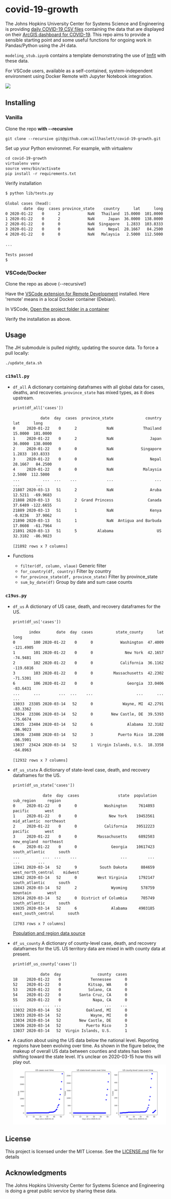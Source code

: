 # covid-19-growth

The Johns Hopkins University Center for Systems Science and Engineering is providing
[daily COVID-19 CSV files](https://github.com/CSSEGISandData/COVID-19) containing the data that are
displayed on their
[ArcGIS dashboard for COVID-19](https://gisanddata.maps.arcgis.com/apps/opsdashboard/index.html#/bda7594740fd40299423467b48e9ecf6).
This repo aims to provide a sensible starting point and some useful functions for ongoing work in
Pandas/Python using the JH data.

`modeling_stub.ipynb` contains a template demonstrating the use of [lmfit](https://lmfit.github.io/lmfit-py/) with these data.

For VSCode users, available as a self-contained, system-independent environment using Docker Remote with Jupyter Notebook integration.

![](.screenshot.png)

## Installing
### Vanilla

Clone the repo **with --recursive**
```
git clone --recursive git@github.com:willhaslett/covid-19-growth.git
```

Set up your Python environmet. For example, with virtualenv
```
cd covid-19-growth
virtualenv venv
source venv/bin/activate
pip install -r requirements.txt
```
Verify installation
```
$ python lib/tests.py

Global cases (head):
        date  day  cases province_state    country      lat      long
0 2020-01-22    0      2            NaN   Thailand  15.0000  101.0000
1 2020-01-22    0      2            NaN      Japan  36.0000  138.0000
2 2020-01-22    0      0            NaN  Singapore   1.2833  103.8333
3 2020-01-22    0      0            NaN      Nepal  28.1667   84.2500
4 2020-01-22    0      0            NaN   Malaysia   2.5000  112.5000

...

Tests passed
$
```

### VSCode/Docker

Clone the repo as above (--recursive!)

Have the [VSCode extension for Remote Development](https://marketplace.visualstudio.com/items?itemName=ms-vscode-remote.vscode-remote-extensionpack) installed. Here 'remote' means in a local Docker container (Debian).

In VSCode, [Open the project folder in a container](https://code.visualstudio.com/docs/remote/containers#_quick-start-open-an-existing-folder-in-a-container)

Verify the installation as above.

## Usage

The JH submodule is pulled nightly, updating the source data. To force a pull locally:
```
./update_data.sh
```

### `c19all.py`
* `df_all` A dictionary containing dataframes with all global data for cases, deaths, and recoveries. `province_state` has mixed types, as it does upstream.
  ```
  print(df_all['cases'])

              date  day  cases  province_state              country      lat      long
  0     2020-01-22    0      2             NaN             Thailand  15.0000  101.0000
  1     2020-01-22    0      2             NaN                Japan  36.0000  138.0000
  2     2020-01-22    0      0             NaN            Singapore   1.2833  103.8333
  3     2020-01-22    0      0             NaN                Nepal  28.1667   84.2500
  4     2020-01-22    0      0             NaN             Malaysia   2.5000  112.5000
  ...          ...  ...    ...             ...                  ...      ...       ...
  21887 2020-03-13   51      2             NaN                Aruba  12.5211  -69.9683
  21888 2020-03-13   51      2  Grand Princess               Canada  37.6489 -122.6655
  21889 2020-03-13   51      1             NaN                Kenya  -0.0236   37.9062
  21890 2020-03-13   51      1             NaN  Antigua and Barbuda  17.0608  -61.7964
  21891 2020-03-13   51      5         Alabama                   US  32.3182  -86.9023
  
  [21892 rows x 7 columns] 
  ```

* Functions
  - `filter(df, column, vlaue)` Generic filter
  - `for_country(df, country)` Filter by country
  - `for_province_state(df, province_state)` Filter by province_state
  - `sum_by_date(df)` Group by date and sum case counts 

### `c19us.py`

* `df_us` A dictionary of US case, death, and recovery dataframes for the US.
  ```
  print(df_us['cases'])

         index       date  day  cases          state_county      lat      long
  0        100 2020-01-22    0      0            Washington  47.4009 -121.4905
  1        101 2020-01-22    0      0              New York  42.1657  -74.9481
  2        102 2020-01-22    0      0            California  36.1162 -119.6816
  3        103 2020-01-22    0      0         Massachusetts  42.2302  -71.5301
  6        106 2020-01-22    0      0               Georgia  33.0406  -83.6431
  ...      ...        ...  ...    ...                   ...      ...       ...
  13033  23385 2020-03-14   52      0             Wayne, MI  42.2791  -83.3362
  13034  23386 2020-03-14   52      0        New Castle, DE  39.5393  -75.6674
  13035  23404 2020-03-14   52      6               Alabama  32.3182  -86.9023
  13036  23408 2020-03-14   52      3           Puerto Rico  18.2208  -66.5901
  13037  23424 2020-03-14   52      1  Virgin Islands, U.S.  18.3358  -64.8963

  [12932 rows x 7 columns]
  ```
* `df_us_state` A dictionary of state-level case, death, and recovery dataframes for the US.

  ```
  print(df_us_state['cases'])
  
               date  day  cases                 state  population          sub_region     region
  0     2020-01-22    0      0            Washington     7614893             pacific       west
  1     2020-01-22    0      0              New York    19453561        mid_atlantic  northeast
  2     2020-01-22    0      0            California    39512223             pacific       west
  3     2020-01-22    0      0         Massachusetts     6892503         new_england  northeast
  6     2020-01-22    0      0               Georgia    10617423      south_atlantic      south
  ...          ...  ...    ...                   ...         ...                 ...        ...
  12841 2020-03-14   52      9          South Dakota      884659  west_north_central    midwest
  12842 2020-03-14   52      0         West Virginia     1792147      south_atlantic      south
  12843 2020-03-14   52      2               Wyoming      578759            mountain       west
  12914 2020-03-14   52      0  District of Columbia      705749      south_atlantic      south
  13035 2020-03-14   52      6               Alabama     4903185  east_south_central      south

  [2703 rows x 7 columns]
  ```
  [Population and region data source](https://en.wikipedia.org/wiki/List_of_states_and_territories_of_the_United_States_by_population#Summary_of_population_by_region)
  
* `df_us_county` A dictionary of county-level case, death, and recovery dataframes for the US. US territory data are mixed in with county data at present.
  ```
  print(df_us_county['cases'])

              date  day                county  cases
  18    2020-01-22    0             Tennessee      0
  52    2020-01-22    0            Kitsap, WA      0
  53    2020-01-22    0            Solano, CA      0
  54    2020-01-22    0        Santa Cruz, CA      0
  55    2020-01-22    0              Napa, CA      0
  ...          ...  ...                   ...    ...
  13032 2020-03-14   52           Oakland, MI      0
  13033 2020-03-14   52             Wayne, MI      0
  13034 2020-03-14   52        New Castle, DE      0
  13036 2020-03-14   52           Puerto Rico      3
  13037 2020-03-14   52  Virgin Islands, U.S.      1
  ```

* A caution about using the US data below the national level. Reporting regions have been evolving over time. As shown in the figure below, the makeup of overall US data between
counties and states has been shifting toward the state level. It's unclear on 2020-03-15 how this will play out.
  ![](.us_cases.png)



## License

This project is licensed under the MIT License. See the [LICENSE.md](LICENSE.md) file for details

## Acknowledgments

The Johns Hopkins University Center for Systems Science and Engineering is doing a great public service by sharing these data.

